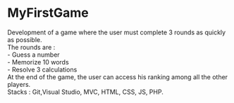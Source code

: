 # MyFirstGame

Development of a game where the user must complete 3 rounds as quickly as possible.
<br> The rounds are :
<br>- Guess a number
<br>- Memorize 10 words
<br>- Resolve 3 calculations
<br>At the end of the game, the user can access his ranking among all the other players.
<br>Stacks : Git,Visual Studio, MVC, HTML, CSS, JS, PHP.
